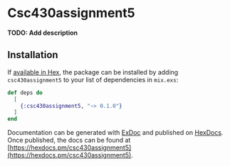 # Csc430assignment5

**TODO: Add description**

## Installation

If [available in Hex](https://hex.pm/docs/publish), the package can be installed
by adding `csc430assignment5` to your list of dependencies in `mix.exs`:

```elixir
def deps do
  [
    {:csc430assignment5, "~> 0.1.0"}
  ]
end
```

Documentation can be generated with [ExDoc](https://github.com/elixir-lang/ex_doc)
and published on [HexDocs](https://hexdocs.pm). Once published, the docs can
be found at [https://hexdocs.pm/csc430assignment5](https://hexdocs.pm/csc430assignment5).

